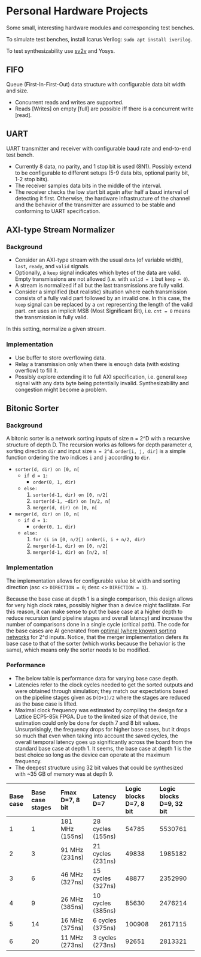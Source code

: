 # Personal Hardware Projects
Some small, interesting hardware modules and corresponding test benches.

To simulate test benches, install Icarus Verilog: `sudo apt install iverilog`.

To test synthesizability use [sv2v](https://github.com/zachjs/sv2v) and Yosys.

## FIFO
Queue (First-In-First-Out) data structure with configurable data bit width and size.

* Concurrent reads and writes are supported.
* Reads [Writes] on empty [full] are possible iff there is a concurrent write [read].

## UART
UART transmitter and receiver with configurable baud rate and end-to-end test bench.

* Currently 8 data, no parity, and 1 stop bit is used (8N1). Possibly extend to be configurable to different setups (5-9 data bits, optional parity bit, 1-2 stop bits).
* The receiver samples data bits in the middle of the interval.
* The receiver checks the low start bit again after half a baud interval of detecting it first. Otherwise, the hardware infrastructure of the channel and the behavior of the transmitter are assumed to be stable and conforming to UART specification.

## AXI-type Stream Normalizer

### Background
* Consider an AXI-type stream with the usual `data` (of variable width), `last`, `ready`, and `valid` signals.
* Optionally, a `keep` signal indicates which bytes of the data are valid. Empty transmissions are not allowed (i.e. with `valid = 1` but `keep = 0`).
* A stream is normalized if all but the last transmissions are fully valid.
* Consider a simplified (but realistic) situation where each transmission consists of a fully valid part followed by an invalid one. In this case, the `keep` signal can be replaced by a `cnt` representing the length of the valid part. `cnt` uses an implicit MSB (Most Significant Bit), i.e. `cnt = 0` means the transmission is fully valid.

In this setting, normalize a given stream.

### Implementation
* Use buffer to store overflowing data.
* Relay a transmission only when there is enough data (with existing overflow) to fill it.
* Possibly explore extending it to full AXI specification, i.e. general `keep` signal with any data byte being potentially invalid. Synthesizability and congestion might become a problem.

## Bitonic Sorter

### Background
A bitonic sorter is a network sorting inputs of size n = 2^D with a recursive structure of depth D.
The recursion works as follows for depth parameter `d`, sorting direction `dir` and input size `n = 2^d`. `order[i, j, dir]` is a simple function ordering the two indices `i` and `j` according to `dir`.

* `sorter(d, dir) on [0, n[`
    * `if d = 1:`
        * `order(0, 1, dir)`
    * `else:`
        1. `sorter(d-1, dir) on [0, n/2[`
        2. `sorter(d-1, ~dir) on [n/2, n[`
        3. `merger(d, dir) on [0, n[`
* `merger(d, dir) on [0, n[`
    * `if d = 1:`
        * `order(0, 1, dir)`
    * `else:`
        1. `for (i in [0, n/2[) order(i, i + n/2, dir)`
        2. `merger(d-1, dir) on [0, n/2[`
        3. `merger(d-1, dir) on [n/2, n[`

### Implementation
The implementation allows for configurable value bit width and sorting direction (asc <> `DIRECTION = 0`; desc <> `DIRECTION = 1`).

Because the base case at depth 1 is a single comparison, this design allows for very high clock rates, possibly higher than a device might facilitate. For this reason, it can make sense to put the base case at a higher depth to reduce recursion (and pipeline stages and overall latency) and increase the number of comparisons done in a single cycle (critical path). The code for the base cases are AI generated from [optimal (where known) sorting networks](https://bertdobbelaere.github.io/sorting_networks_extended.html) for 2^d inputs.
Notice, that the merger implementation defers its base case to that of the sorter (which works because the behavior is the same), which means only the sorter needs to be modified.

### Performance
* The below table is performance data for varying base case depth.
* Latencies refer to the clock cycles needed to get the sorted outputs and were obtained through simulation; they match our expectations based on the pipeline stages given as `D(D+1)/2` where the stages are reduced as the base case is lifted.
* Maximal clock frequency was estimated by compiling the design for a Lattice ECP5-85k FPGA. Due to the limited size of that device, the estimation could only be done for depth 7 and 8 bit values. Unsurprisingly, the frequency drops for higher base cases, but it drops so much that even when taking into account the saved cycles, the overall temporal latency goes up significantly across the board from the standard base case at depth 1. It seems, the base case at depth 1 is the best choice so long as the device can operate at the maximum frequency.
* The deepest structure using 32 bit values that could be synthesized with ~35 GB of memory was at depth 9.

| Base case | Base case stages | Fmax D=7, 8 bit | Latency D=7       | Logic blocks D=7, 8 bit | Logic blocks D=9, 32 bit |
|:----------|:-----------------|:----------------|:------------------|:------------------------|:-------------------------|
| 1         | 1                | 181 MHz (155ns) | 28 cycles (155ns) | 54785                   | 5530761                  |
| 2         | 3                | 91 MHz (231ns)  | 21 cycles (231ns) | 49838                   | 1985182                  |
| 3         | 6                | 46 MHz (327ns)  | 15 cycles (327ns) | 48877                   | 2352990                  |
| 4         | 9                | 26 MHz (385ns)  | 10 cycles (385ns) | 85630                   | 2476214                  |
| 5         | 14               | 16 MHz (375ns)  | 6 cycles (375ns)  | 100908                  | 2617115                  |
| 6         | 20               | 11 MHz (273ns)  | 3 cycles (273ns)  | 92651                   | 2813321                  |
